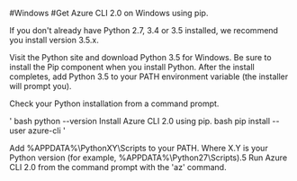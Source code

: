 #Windows
#Get Azure CLI 2.0 on Windows using pip.

If you don't already have Python 2.7, 3.4 or 3.5 installed, we recommend you install version 3.5.x.

Visit the Python site and download Python 3.5 for Windows. Be sure to install the Pip component when you install Python. After the install completes, add Python 3.5 to your PATH environment variable (the installer will prompt you).

Check your Python installation from a command prompt.

'
bash
  python --version
  Install Azure CLI 2.0 using pip.
bash
  pip install --user azure-cli
'

Add %APPDATA%\PythonXY\Scripts to your PATH. Where X.Y is your Python version (for example, %APPDATA%\Python27\Scripts).5
Run Azure CLI 2.0 from the command prompt with the 'az' command.
